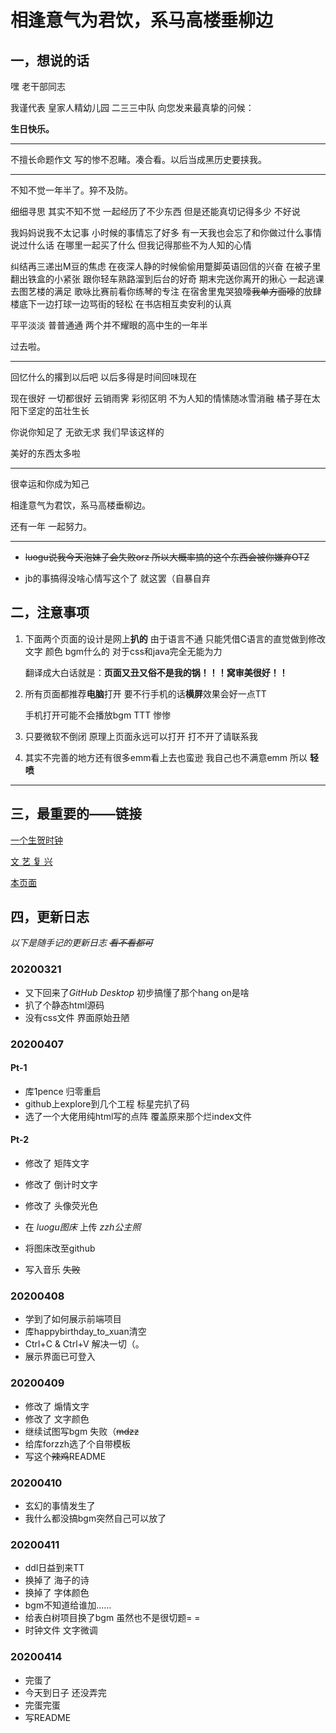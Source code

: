 # 相逢意气为君饮，系马高楼垂柳边



## 一，想说的话



嘿 老干部同志 

我谨代表 皇家人精幼儿园 二三三中队 向您发来最真挚的问候：

**生日快乐。**

***



不擅长命题作文 写的惨不忍睹。凑合看。以后当成黑历史要挟我。

***



不知不觉一年半了。猝不及防。

细细寻思 其实不知不觉 一起经历了不少东西 但是还能真切记得多少 不好说 

我妈妈说我不太记事 小时候的事情忘了好多 有一天我也会忘了和你做过什么事情 说过什么话 在哪里一起买了什么 但我记得那些不为人知的心情



纠结再三递出M豆的焦虑 在夜深人静的时候偷偷用蹩脚英语回信的兴奋  在被子里翻出铁盒的小紧张  跟你轻车熟路溜到后台的好奇  期末完送你离开的揪心  一起逃课去图艺楼的满足  歌咏比赛前看你练琴的专注 在宿舍里鬼哭狼嚎~~我单方面嚎~~的放肆  楼底下一边打球一边骂街的轻松  在书店相互卖安利的认真

平平淡淡 普普通通 两个并不耀眼的高中生的一年半

过去啦。



***

回忆什么的撂到以后吧 以后多得是时间回味现在 

现在很好 一切都很好  云销雨霁 彩彻区明  不为人知的情愫随冰雪消融 橘子芽在太阳下坚定的茁壮生长  

你说你知足了 无欲无求  我们早该这样的  

美好的东西太多啦 

***



很幸运和你成为知己

相逢意气为君饮，系马高楼垂柳边。

还有一年  一起努力。



***

- ~~luogu说我今天泡妹子会失败orz    所以大概率搞的这个东西会被你嫌弃OTZ~~

- jb的事搞得没啥心情写这个了 就这罢（自暴自弃

## 二，注意事项

1. 下面两个页面的设计是网上**扒的**  由于语言不通 只能凭借C语言的直觉做到修改文字 颜色 bgm什么的 对于css和java完全无能为力

     翻译成大白话就是：**页面又丑又俗不是我的锅！！！窝审美很好！！**

2. 所有页面都推荐**电脑**打开  要不行手机的话**横屏**效果会好一点TT

    手机打开可能不会播放bgm TTT 惨惨

3. 只要微软不倒闭 原理上页面永远可以打开 打不开了请联系我

4. 其实不完善的地方还有很多emm看上去也蛮逊  我自己也不满意emm 所以 **轻喷**

***



## 三，最重要的——链接

[一个生贺时钟](http://1pence.github.io/)

[文 艺 复 兴 ](http://1pence.github.io/happybirthday_to_xuan/)

[本页面](http://1pence.github.io/forzzh)

## 四，更新日志

*以下是随手记的更新日志 ~~看不看都可~~*

### 20200321

- 又下回来了*GitHub Desktop* 初步搞懂了那个hang on是啥
- 扒了个静态html源码
- 没有css文件 界面原始丑陋

### 20200407

#### Pt-1

- 库1pence 归零重启
- github上explore到几个工程 标星完扒了码
- 选了一个大佬用纯html写的点阵 覆盖原来那个烂index文件

#### Pt-2

- 修改了 矩阵文字
- 修改了 倒计时文字
- 修改了 头像荧光色
- 在 *luogu图床* 上传 *zzh公主照*

- 将图床改至github 
- 写入音乐 ~~失败~~

### 20200408

- 学到了如何展示前端项目
- 库happybirthday_to_xuan清空 
- Ctrl+C  & Ctrl+V 解决一切（。
- 展示界面已可登入

### 20200409

- 修改了 煽情文字
- 修改了 文字颜色
- 继续试图写bgm 失败（~~mdzz~~
- 给库forzzh选了个自带模板
- 写这个~~辣鸡~~README

### 20200410

- 玄幻的事情发生了 
- 我什么都没搞bgm突然自己可以放了

### 20200411

- ddl日益到来TT
- 换掉了 海子的诗
- 换掉了 字体颜色
- bgm不知道给谁加……
- 给表白树项目换了bgm 虽然也不是很切题= =
- 时钟文件 文字微调

### 20200414

- 完蛋了
- 今天到日子 还没弄完
- 完蛋完蛋
- 写README